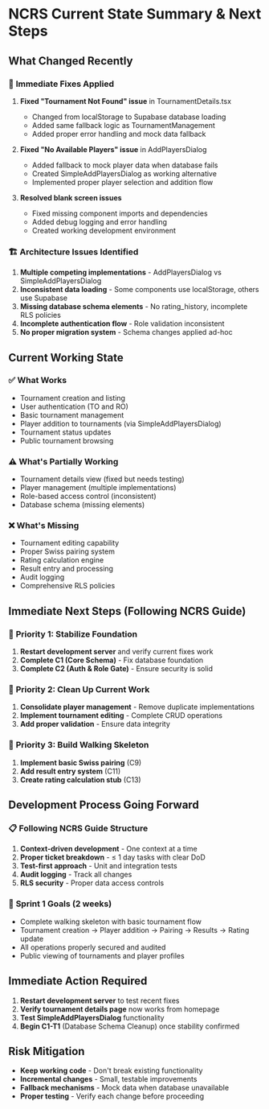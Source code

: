 # NCRS Current State Summary & Next Steps

## What Changed Recently

### 🔧 **Immediate Fixes Applied**

1. **Fixed "Tournament Not Found" issue** in TournamentDetails.tsx
   - Changed from localStorage to Supabase database loading
   - Added same fallback logic as TournamentManagement
   - Added proper error handling and mock data fallback

2. **Fixed "No Available Players" issue** in AddPlayersDialog
   - Added fallback to mock player data when database fails
   - Created SimpleAddPlayersDialog as working alternative
   - Implemented proper player selection and addition flow

3. **Resolved blank screen issues**
   - Fixed missing component imports and dependencies
   - Added debug logging and error handling
   - Created working development environment

### 🏗️ **Architecture Issues Identified**

1. **Multiple competing implementations** - AddPlayersDialog vs SimpleAddPlayersDialog
2. **Inconsistent data loading** - Some components use localStorage, others use Supabase
3. **Missing database schema elements** - No rating_history, incomplete RLS policies
4. **Incomplete authentication flow** - Role validation inconsistent
5. **No proper migration system** - Schema changes applied ad-hoc

## Current Working State

### ✅ **What Works**

- Tournament creation and listing
- User authentication (TO and RO)
- Basic tournament management
- Player addition to tournaments (via SimpleAddPlayersDialog)
- Tournament status updates
- Public tournament browsing

### ⚠️ **What's Partially Working**

- Tournament details view (fixed but needs testing)
- Player management (multiple implementations)
- Role-based access control (inconsistent)
- Database schema (missing elements)

### ❌ **What's Missing**

- Tournament editing capability
- Proper Swiss pairing system
- Rating calculation engine
- Result entry and processing
- Audit logging
- Comprehensive RLS policies

## Immediate Next Steps (Following NCRS Guide)

### 🎯 **Priority 1: Stabilize Foundation**

1. **Restart development server** and verify current fixes work
2. **Complete C1 (Core Schema)** - Fix database foundation
3. **Complete C2 (Auth & Role Gate)** - Ensure security is solid

### 🎯 **Priority 2: Clean Up Current Work**

1. **Consolidate player management** - Remove duplicate implementations
2. **Implement tournament editing** - Complete CRUD operations
3. **Add proper validation** - Ensure data integrity

### 🎯 **Priority 3: Build Walking Skeleton**

1. **Implement basic Swiss pairing** (C9)
2. **Add result entry system** (C11)
3. **Create rating calculation stub** (C13)

## Development Process Going Forward

### 📋 **Following NCRS Guide Structure**

1. **Context-driven development** - One context at a time
2. **Proper ticket breakdown** - ≤ 1 day tasks with clear DoD
3. **Test-first approach** - Unit and integration tests
4. **Audit logging** - Track all changes
5. **RLS security** - Proper data access controls

### 🔄 **Sprint 1 Goals (2 weeks)**

- Complete walking skeleton with basic tournament flow
- Tournament creation → Player addition → Pairing → Results → Rating update
- All operations properly secured and audited
- Public viewing of tournaments and player profiles

## Immediate Action Required

1. **Restart development server** to test recent fixes
2. **Verify tournament details page** now works from homepage
3. **Test SimpleAddPlayersDialog** functionality
4. **Begin C1-T1** (Database Schema Cleanup) once stability confirmed

## Risk Mitigation

- **Keep working code** - Don't break existing functionality
- **Incremental changes** - Small, testable improvements
- **Fallback mechanisms** - Mock data when database unavailable
- **Proper testing** - Verify each change before proceeding
